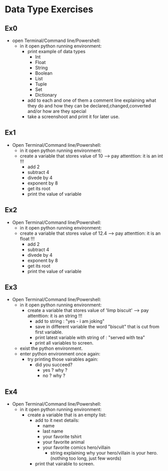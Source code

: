 # Data Type Exercises

## Ex0

- open Terminal/Command line/Powershell:
  - in it open python running environment:
    - print example of data types
      - Int
      - Float
      - String
      - Boolean
      - List
      - Tuple
      - Set
      - Dictionary
    - add to each and one of them a comment line explaining what they do and how they can be declared,changed,converted and/or how are they special
    - take a screenshoot and print it for later use.


## Ex1

- Open Terminal/Command line/Powershell:
  - in it open python running environment:
  - create a variable that stores value of 10 --> pay attenttion: it is an int !!!
    - add 2
    - subtract 4
    - divede by 4
    - exponent by 8
    - get its root
    - print the value of variable


## Ex2

- Open Terminal/Command line/Powershell:
  - in it open python running environment:
  - create a variable that stores value of 12.4 --> pay attenttion: it is an float !!!
    - add 2
    - subtract 4
    - divede by 4
    - exponent by 8
    - get its root
    - print the value of variable

## Ex3

- Open Terminal/Command line/Powershell:
  - in it open python running environment:
    - create a variable that stores value of 'limp biscuit' --> pay attenttion: it is an string !!!
      - add to string : "yes  - i am joking"
      - save in different variable the word "biscuit" that is cut from first variable.
      - print latest variable with string of : "served with tea"
      - print all variables to screen.
  - exist the python environment.
  - enter python environment once again:
    - try printing those vairables again:
      - did you succeed?
        - yes ? why ?
        - no  ? why ? 


## Ex4

- Open Terminal/Command line/Powershell:
  - in it open python running environment:
    - create a variable that is an empty list:
      - add to it next details:
        - name
        - last name
        - your favorite tshirt
        - your favorite animal
        - your favorite comics hero/villain
          - string explaining why your hero/villain is your hero.(nothing too long, just few words)
      - print that vairable to screen.